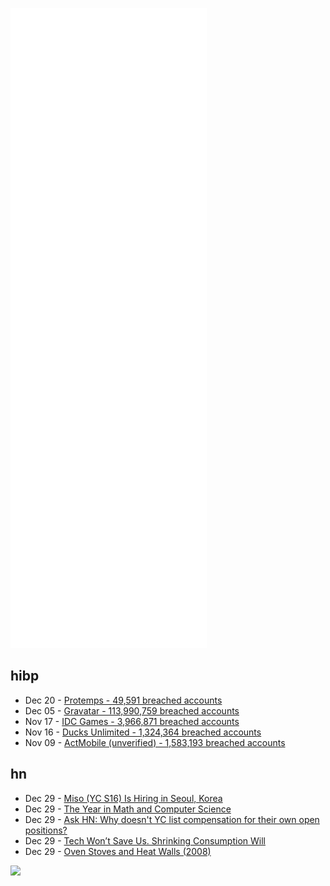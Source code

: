 ![Metrics](https://raw.githubusercontent.com/phixion/phixion/master/metrics.svg)

## hibp

<!--
for https://github.com/phixion/phixion/blob/main/.github/workflows/feeds.yml
-->
<!--START_SECTION:haveibeenpwnd-->
- Dec 20 - [Protemps - 49,591 breached accounts](https://haveibeenpwned.com/PwnedWebsites#Protemps)
- Dec 05 - [Gravatar - 113,990,759 breached accounts](https://haveibeenpwned.com/PwnedWebsites#Gravatar)
- Nov 17 - [IDC Games - 3,966,871 breached accounts](https://haveibeenpwned.com/PwnedWebsites#IDCGames)
- Nov 16 - [Ducks Unlimited - 1,324,364 breached accounts](https://haveibeenpwned.com/PwnedWebsites#DucksUnlimited)
- Nov 09 - [ActMobile (unverified) - 1,583,193 breached accounts](https://haveibeenpwned.com/PwnedWebsites#ActMobile)
<!--END_SECTION:haveibeenpwnd-->

## hn

<!--
for https://github.com/phixion/phixion/blob/main/.github/workflows/feeds.yml
-->
<!--START_SECTION:hn-->
- Dec 29 - [Miso (YC S16) Is Hiring in Seoul, Korea](https://www.workatastartup.com/companies/miso)
- Dec 29 - [The Year in Math and Computer Science](https://www.quantamagazine.org/the-year-in-math-and-computer-science-20211223/)
- Dec 29 - [Ask HN: Why doesn't YC list compensation for their own open positions?](https://news.ycombinator.com/item?id=29720803)
- Dec 29 - [Tech Won’t Save Us. Shrinking Consumption Will](https://thetyee.ca/Analysis/2021/11/03/Tech-Will-Not-Save-Us-Shrinking-Consumption-Will/)
- Dec 29 - [Oven Stoves and Heat Walls (2008)](https://www.lowtechmagazine.com/2008/12/tile-stoves.html)
<!--END_SECTION:hn-->

<!--
for https://yhype.me
-->
![](https://hit.yhype.me/github/profile?user_id=13013670)
